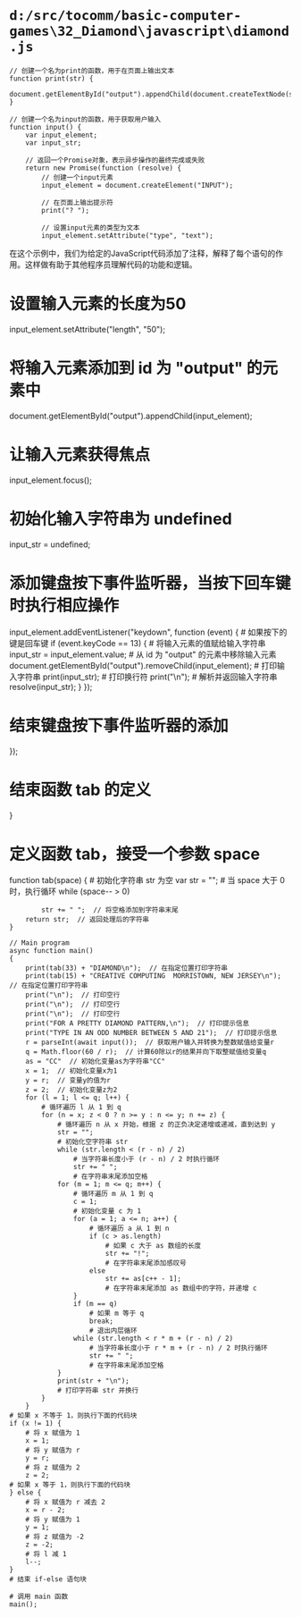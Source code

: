 # `d:/src/tocomm/basic-computer-games\32_Diamond\javascript\diamond.js`

```
// 创建一个名为print的函数，用于在页面上输出文本
function print(str) {
    document.getElementById("output").appendChild(document.createTextNode(str));
}

// 创建一个名为input的函数，用于获取用户输入
function input() {
    var input_element;
    var input_str;

    // 返回一个Promise对象，表示异步操作的最终完成或失败
    return new Promise(function (resolve) {
        // 创建一个input元素
        input_element = document.createElement("INPUT");

        // 在页面上输出提示符
        print("? ");

        // 设置input元素的类型为文本
        input_element.setAttribute("type", "text");
```
在这个示例中，我们为给定的JavaScript代码添加了注释，解释了每个语句的作用。这样做有助于其他程序员理解代码的功能和逻辑。
# 设置输入元素的长度为50
input_element.setAttribute("length", "50");
# 将输入元素添加到 id 为 "output" 的元素中
document.getElementById("output").appendChild(input_element);
# 让输入元素获得焦点
input_element.focus();
# 初始化输入字符串为 undefined
input_str = undefined;
# 添加键盘按下事件监听器，当按下回车键时执行相应操作
input_element.addEventListener("keydown", function (event) {
    # 如果按下的键是回车键
    if (event.keyCode == 13) {
        # 将输入元素的值赋给输入字符串
        input_str = input_element.value;
        # 从 id 为 "output" 的元素中移除输入元素
        document.getElementById("output").removeChild(input_element);
        # 打印输入字符串
        print(input_str);
        # 打印换行符
        print("\n");
        # 解析并返回输入字符串
        resolve(input_str);
    }
});
# 结束键盘按下事件监听器的添加
});
# 结束函数 tab 的定义
}

# 定义函数 tab，接受一个参数 space
function tab(space)
{
    # 初始化字符串 str 为空
    var str = "";
    # 当 space 大于 0 时，执行循环
    while (space-- > 0)
```
        str += " ";  // 将空格添加到字符串末尾
    return str;  // 返回处理后的字符串
}

// Main program
async function main()
{
    print(tab(33) + "DIAMOND\n");  // 在指定位置打印字符串
    print(tab(15) + "CREATIVE COMPUTING  MORRISTOWN, NEW JERSEY\n");  // 在指定位置打印字符串
    print("\n");  // 打印空行
    print("\n");  // 打印空行
    print("\n");  // 打印空行
    print("FOR A PRETTY DIAMOND PATTERN,\n");  // 打印提示信息
    print("TYPE IN AN ODD NUMBER BETWEEN 5 AND 21");  // 打印提示信息
    r = parseInt(await input());  // 获取用户输入并转换为整数赋值给变量r
    q = Math.floor(60 / r);  // 计算60除以r的结果并向下取整赋值给变量q
    as = "CC"  // 初始化变量as为字符串"CC"
    x = 1;  // 初始化变量x为1
    y = r;  // 变量y的值为r
    z = 2;  // 初始化变量z为2
    for (l = 1; l <= q; l++) {
        # 循环遍历 l 从 1 到 q
        for (n = x; z < 0 ? n >= y : n <= y; n += z) {
            # 循环遍历 n 从 x 开始，根据 z 的正负决定递增或递减，直到达到 y
            str = "";
            # 初始化空字符串 str
            while (str.length < (r - n) / 2)
                # 当字符串长度小于 (r - n) / 2 时执行循环
                str += " ";
                # 在字符串末尾添加空格
            for (m = 1; m <= q; m++) {
                # 循环遍历 m 从 1 到 q
                c = 1;
                # 初始化变量 c 为 1
                for (a = 1; a <= n; a++) {
                    # 循环遍历 a 从 1 到 n
                    if (c > as.length)
                        # 如果 c 大于 as 数组的长度
                        str += "!";
                        # 在字符串末尾添加感叹号
                    else
                        str += as[c++ - 1];
                        # 在字符串末尾添加 as 数组中的字符，并递增 c
                }
                if (m == q)
                    # 如果 m 等于 q
                    break;
                    # 退出内层循环
                while (str.length < r * m + (r - n) / 2)
                    # 当字符串长度小于 r * m + (r - n) / 2 时执行循环
                    str += " ";
                    # 在字符串末尾添加空格
            }
            print(str + "\n");
            # 打印字符串 str 并换行
        }
    }
# 如果 x 不等于 1，则执行下面的代码块
if (x != 1) {
    # 将 x 赋值为 1
    x = 1;
    # 将 y 赋值为 r
    y = r;
    # 将 z 赋值为 2
    z = 2;
# 如果 x 等于 1，则执行下面的代码块
} else {
    # 将 x 赋值为 r 减去 2
    x = r - 2;
    # 将 y 赋值为 1
    y = 1;
    # 将 z 赋值为 -2
    z = -2;
    # 将 l 减 1
    l--;
}
# 结束 if-else 语句块

# 调用 main 函数
main();
```